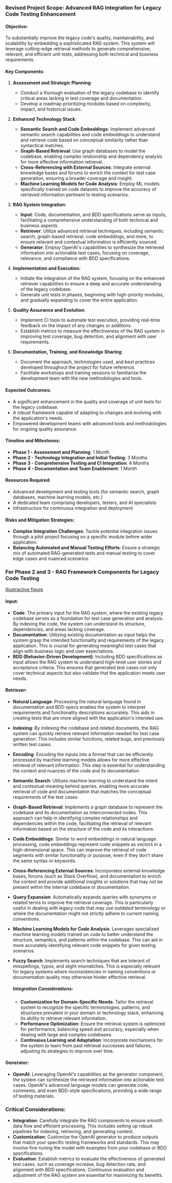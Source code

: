 ### Revised Project Scope: Advanced RAG Integration for Legacy Code Testing Enhancement

#### Objective:
To substantially improve the legacy code's quality, maintainability, and scalability by embedding a sophisticated RAG system. This system will leverage cutting-edge retrieval methods to generate comprehensive, relevant, and efficient unit tests, addressing both technical and business requirements.

#### Key Components:

1. **Assessment and Strategic Planning**:
   - Conduct a thorough evaluation of the legacy codebase to identify critical areas lacking in test coverage and documentation.
   - Develop a roadmap prioritizing modules based on complexity, impact, and historical issues.

2. **Enhanced Technology Stack**:
   - **Semantic Search and Code Embeddings**: Implement advanced semantic search capabilities and code embeddings to understand and retrieve code based on conceptual similarity rather than syntactical matches.
   - **Graph-Based Retrieval**: Use graph databases to model the codebase, enabling complex relationship and dependency analysis for more effective information retrieval.
   - **Cross-Referencing with External Sources**: Integrate external knowledge bases and forums to enrich the context for test case generation, ensuring a broader coverage and insight.
   - **Machine Learning Models for Code Analysis**: Employ ML models specifically trained on code datasets to improve the accuracy of retrieved information pertinent to testing scenarios.

3. **RAG System Integration**:
   - **Input**: Code, documentation, and BDD specifications serve as inputs, facilitating a comprehensive understanding of both technical and business aspects.
   - **Retriever**: Utilize advanced retrieval techniques, including semantic search, graph-based retrieval, code embeddings, and more, to ensure relevant and contextual information is efficiently sourced.
   - **Generator**: Employ OpenAI's capabilities to synthesize the retrieved information into actionable test cases, focusing on coverage, relevance, and compliance with BDD specifications.

4. **Implementation and Execution**:
   - Initiate the integration of the RAG system, focusing on the enhanced retriever capabilities to ensure a deep and accurate understanding of the legacy codebase.
   - Generate unit tests in phases, beginning with high-priority modules, and gradually expanding to cover the entire application.

5. **Quality Assurance and Evolution**:
   - Implement CI tools to automate test execution, providing real-time feedback on the impact of any changes or additions.
   - Establish metrics to measure the effectiveness of the RAG system in improving test coverage, bug detection, and alignment with user requirements.

6. **Documentation, Training, and Knowledge Sharing**:
   - Document the approach, technologies used, and best practices developed throughout the project for future reference.
   - Facilitate workshops and training sessions to familiarize the development team with the new methodologies and tools.

#### Expected Outcomes:
- A significant enhancement in the quality and coverage of unit tests for the legacy codebase.
- A robust framework capable of adapting to changes and evolving with the application's needs.
- Empowered development teams with advanced tools and methodologies for ongoing quality assurance.

#### Timeline and Milestones:
- **Phase 1 - Assessment and Planning**: 1 Month
- **Phase 2 - Technology Integration and Initial Testing**: 3 Months
- **Phase 3 - Comprehensive Testing and CI Integration**: 4 Months
- **Phase 4 - Documentation and Team Enablement**: 1 Month

#### Resources Required:
- Advanced development and testing tools (for semantic search, graph databases, machine learning models, etc.)
- A dedicated team comprising developers, testers, and AI specialists
- Infrastructure for continuous integration and deployment

#### Risks and Mitigation Strategies:
- **Complex Integration Challenges**: Tackle potential integration issues through a pilot project focusing on a specific module before wider application.
- **Balancing Automated and Manual Testing Efforts**: Ensure a strategic mix of automated RAG-generated tests and manual testing to cover edge cases and nuanced scenarios.

### For Phase 2 and 3 - RAG Framework Components for Legacy Code Testing

[illustractive figure](https://github.com/DOJO-Smart-Ways/fcamara/blob/java-backend-tests/rag_detailed_v6.png)

#### Input:
- **Code**: The primary input for the RAG system, where the existing legacy codebase serves as a foundation for test case generation and analysis. By indexing the code, the system can understand its structure, dependencies, and areas lacking coverage.
- **Documentation**: Utilizing existing documentation as input helps the system grasp the intended functionality and requirements of the legacy application. This is crucial for generating meaningful test cases that align with business logic and user expectations.
- **BDD (Behavior-Driven Development)**: Including BDD specifications as input allows the RAG system to understand high-level user stories and acceptance criteria. This ensures that generated test cases not only cover technical aspects but also validate that the application meets user needs.

#### Retriever:
- **Natural Language**: Processing the natural language found in documentation and BDD specs enables the system to interpret requirements and functionality descriptions accurately. This aids in creating tests that are more aligned with the application's intended use.
- **Indexing**: By indexing the codebase and related documents, the RAG system can quickly retrieve relevant information needed for test case generation. This includes similar functions, related bugs, and previously written test cases.
- **Encoding**: Encoding the inputs into a format that can be efficiently processed by machine learning models allows for more effective retrieval of relevant information. This step is essential for understanding the context and nuances of the code and its documentation.
- **Semantic Search**: Utilizes machine learning to understand the intent and contextual meaning behind queries, enabling more accurate retrieval of code and documentation that matches the conceptual requirements of the test cases.
- **Graph-Based Retrieval**: Implements a graph database to represent the codebase and its documentation as interconnected nodes. This approach can help in identifying complex relationships and dependencies within the code, facilitating the retrieval of relevant information based on the structure of the code and its interactions.
- **Code Embeddings**: Similar to word embeddings in natural language processing, code embeddings represent code snippets as vectors in a high-dimensional space. This can improve the retrieval of code segments with similar functionality or purpose, even if they don't share the same syntax or keywords.
- **Cross-Referencing External Sources**: Incorporates external knowledge bases, forums (such as Stack Overflow), and documentation to enrich the context and provide additional insights or solutions that may not be present within the internal codebase or documentation.
- **Query Expansion**: Automatically expands queries with synonyms or related terms to improve the retrieval coverage. This is particularly useful in dealing with legacy code that may use outdated terminology or where the documentation might not strictly adhere to current naming conventions.
- **Machine Learning Models for Code Analysis**: Leverages specialized machine learning models trained on code to better understand the structure, semantics, and patterns within the codebase. This can aid in more accurately identifying relevant code snippets for given testing scenarios.
- **Fuzzy Search**: Implements search techniques that are tolerant of misspellings, typos, and slight mismatches. This is especially relevant for legacy systems where inconsistencies in naming conventions or documentation quality may otherwise hinder effective retrieval.

  ##### Integration Considerations:

  - **Customization for Domain-Specific Needs**: Tailor the retrieval system to recognize the specific terminologies, patterns, and structures prevalent in your domain or technology stack, enhancing its ability to retrieve relevant information.
  - **Performance Optimization**: Ensure the retrieval system is optimized for performance, balancing speed and accuracy, especially when dealing with large and complex codebases.
  - **Continuous Learning and Adaptation**: Incorporate mechanisms for the system to learn from past retrieval successes and failures, adjusting its strategies to improve over time.

#### Generator:
- **OpenAI**: Leveraging OpenAI's capabilities as the generator component, the system can synthesize the retrieved information into actionable test cases. OpenAI's advanced language models can generate code, comments, and even BDD-style specifications, providing a wide range of testing materials.

### Critical Considerations:
- **Integration**: Carefully integrate the RAG components to ensure smooth data flow and efficient processing. This includes setting up robust pipelines for indexing, retrieving, and generating content.
- **Customization**: Customize the OpenAI generator to produce outputs that match your specific testing frameworks and standards. This may involve fine-tuning the model with examples from your codebase or BDD specifications.
- **Evaluation**: Establish metrics to evaluate the effectiveness of generated test cases, such as coverage increase, bug detection rate, and alignment with BDD specifications. Continuous evaluation and adjustment of the RAG system are essential for maximizing its benefits.
